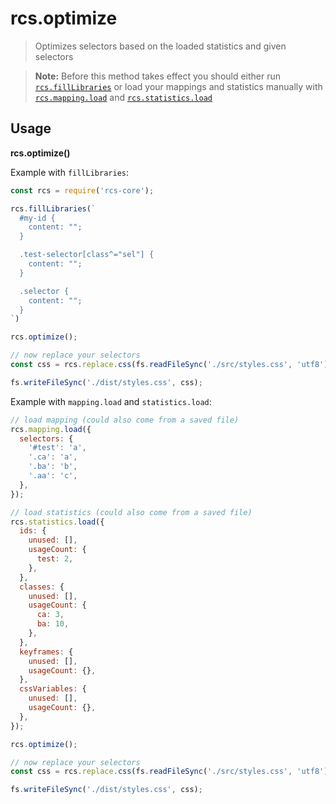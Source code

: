 # rcs.optimize

> Optimizes selectors based on the loaded statistics and given selectors

> **Note:** Before this method takes effect you should either run [`rcs.fillLibraries`](./filllibraries.md) or load your mappings and statistics manually with [`rcs.mapping.load`](./mapping.md#load) and [`rcs.statistics.load`](./statistics.md#load)

## Usage

**rcs.optimize()**

Example with `fillLibraries`:

```js
const rcs = require('rcs-core');

rcs.fillLibraries(`
  #my-id {
    content: "";
  }

  .test-selector[class^="sel"] {
    content: "";
  }

  .selector {
    content: "";
  }
`)

rcs.optimize();

// now replace your selectors
const css = rcs.replace.css(fs.readFileSync('./src/styles.css', 'utf8'));

fs.writeFileSync('./dist/styles.css', css);
```

Example with `mapping.load` and `statistics.load`:

```js
// load mapping (could also come from a saved file)
rcs.mapping.load({
  selectors: {
    '#test': 'a',
    '.ca': 'a',
    '.ba': 'b',
    '.aa': 'c',
  },
});

// load statistics (could also come from a saved file)
rcs.statistics.load({
  ids: {
    unused: [],
    usageCount: {
      test: 2,
    },
  },
  classes: {
    unused: [],
    usageCount: {
      ca: 3,
      ba: 10,
    },
  },
  keyframes: {
    unused: [],
    usageCount: {},
  },
  cssVariables: {
    unused: [],
    usageCount: {},
  },
});

rcs.optimize();

// now replace your selectors
const css = rcs.replace.css(fs.readFileSync('./src/styles.css', 'utf8'));

fs.writeFileSync('./dist/styles.css', css);
```
